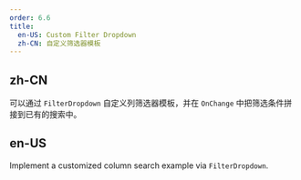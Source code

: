 ```yaml
---
order: 6.6
title:
  en-US: Custom Filter Dropdown
  zh-CN: 自定义筛选器模板
---
```


## zh-CN

可以通过 `FilterDropdown` 自定义列筛选器模板，并在 `OnChange` 中把筛选条件拼接到已有的搜索中。

## en-US

Implement a customized column search example via `FilterDropdown`.